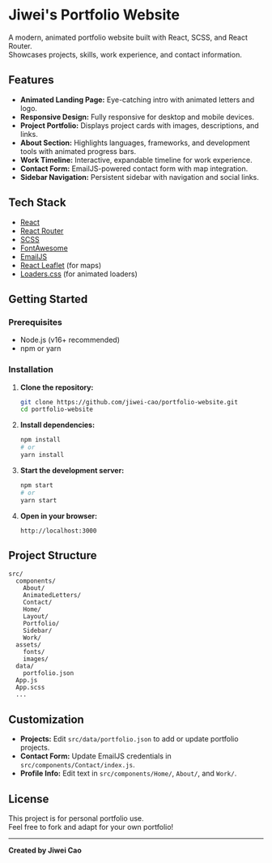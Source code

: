 # Jiwei's Portfolio Website

A modern, animated portfolio website built with React, SCSS, and React Router.  
Showcases projects, skills, work experience, and contact information.

## Features

- **Animated Landing Page:** Eye-catching intro with animated letters and logo.
- **Responsive Design:** Fully responsive for desktop and mobile devices.
- **Project Portfolio:** Displays project cards with images, descriptions, and links.
- **About Section:** Highlights languages, frameworks, and development tools with animated progress bars.
- **Work Timeline:** Interactive, expandable timeline for work experience.
- **Contact Form:** EmailJS-powered contact form with map integration.
- **Sidebar Navigation:** Persistent sidebar with navigation and social links.

## Tech Stack

- [React](https://reactjs.org/)
- [React Router](https://reactrouter.com/)
- [SCSS](https://sass-lang.com/)
- [FontAwesome](https://fontawesome.com/)
- [EmailJS](https://www.emailjs.com/)
- [React Leaflet](https://react-leaflet.js.org/) (for maps)
- [Loaders.css](https://github.com/ConnorAtherton/loaders.css) (for animated loaders)

## Getting Started

### Prerequisites

- Node.js (v16+ recommended)
- npm or yarn

### Installation

1. **Clone the repository:**
   ```sh
   git clone https://github.com/jiwei-cao/portfolio-website.git
   cd portfolio-website
   ```

2. **Install dependencies:**
   ```sh
   npm install
   # or
   yarn install
   ```

3. **Start the development server:**
   ```sh
   npm start
   # or
   yarn start
   ```

4. **Open in your browser:**
   ```
   http://localhost:3000
   ```

## Project Structure

```
src/
  components/
    About/
    AnimatedLetters/
    Contact/
    Home/
    Layout/
    Portfolio/
    Sidebar/
    Work/
  assets/
    fonts/
    images/
  data/
    portfolio.json
  App.js
  App.scss
  ...
```

## Customization

- **Projects:** Edit `src/data/portfolio.json` to add or update portfolio projects.
- **Contact Form:** Update EmailJS credentials in `src/components/Contact/index.js`.
- **Profile Info:** Edit text in `src/components/Home/`, `About/`, and `Work/`.

## License

This project is for personal portfolio use.  
Feel free to fork and adapt for your own portfolio!

---

**Created by Jiwei Cao**
